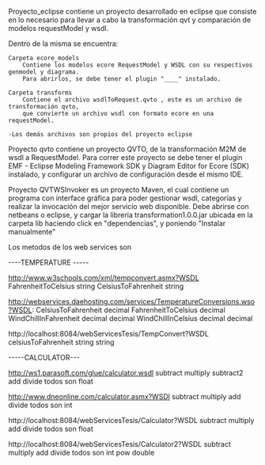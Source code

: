Proyecto_eclipse contiene un proyecto desarrollado en eclipse que consiste en lo necesario para
llevar a cabo la transformación qvt y comparación de modelos requestModel y wsdl.

Dentro de la misma se encuentra:

	Carpeta ecore_models
		Contiene los modelos ecore RequestModel y WSDL con su respectivos genmodel y diagrama.
		Para abrirlos, se debe tener el plugin "____" instalado.
		
	Carpeta transforms
		Contiene el archivo wsdlToRequest.qvto , este es un archivo de transformación qvto,
		que convierte un archivo wsdl con formato ecore en una requestModel.
		
	-Los demás archivos son propios del proyecto eclipse

Proyecto qvto contiene un proyecto QVTO, de la transformación M2M de wsdl a RequestModel.
Para correr este proyecto se debe tener el plugin EMF - Eclipse Modeling Framework SDK y Diagram Editor for Ecore (SDK) instalado, y configurar un archivo de configuración
desde el mismo IDE.

Proyecto QVTWSInvoker es un proyecto Maven, el cual contiene un programa con interface gráfica
para poder gestionar wsdl, categorías y realizar la invocación del mejor servicio web disponible.
Debe abrirse con netbeans o eclipse, y cargar la librería transformation1.0.0.jar ubicada en la carpeta lib
haciendo click en "dependencias", y poniendo "Instalar manualmente"


Los metodos de los web services son

----TEMPERATURE -----

http://www.w3schools.com/xml/tempconvert.asmx?WSDL
FahrenheitToCelsius  string 
CelsiusToFahrenheit  string


http://webservices.daehosting.com/services/TemperatureConversions.wso?WSDL:
CelsiusToFahrenheit decimal
FahrenheitToCelsius decimal
WindChillInFahrenheit decimal decimal
WindChillInCelsius decimal decimal

http://localhost:8084/webServicesTesis/TempConvert?WSDL
celsiusToFahrenheit string string 

-----CALCULATOR---

http://ws1.parasoft.com/glue/calculator.wsdl
subtract multiply subtract2 add divide todos son float

http://www.dneonline.com/calculator.asmx?WSDl
subtract multiply  add divide todos son int

http://localhost:8084/webServicesTesis/Calculator?WSDL
subtract multiply  add divide todos son float

http://localhost:8084/webServicesTesis/Calculator2?WSDL
subtract multiply  add divide todos son int
pow double
